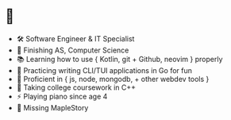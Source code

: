 # 👾

- 🛠️ Software Engineer & IT Specialist
- 🎒 Finishing AS, Computer Science
- 📚 Learning how to use { Kotlin, git + Github, neovim } properly
- 📘 Practicing writing CLI/TUI applications in Go for fun
- 📗 Proficient in { js, node, mongodb, + other webdev tools }
- 📙 Taking college coursework in C++
- ⚡ Playing piano since age 4
- 🍁 Missing MapleStory
